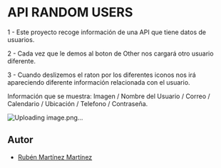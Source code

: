 # API RANDOM USERS

1 - Este proyecto recoge información de una API que tiene datos de usuarios.

2 - Cada vez que le demos al boton de Other nos cargará otro usuario diferente.

3 - Cuando deslizemos el raton por los diferentes iconos nos irá apareciendo diferente información relacionada con el usuario. 

Información que se muestra: Imagen / Nombre del Usuario / Correo / Calendario / Ubicación / Telefono / Contraseña.

![Uploading image.png…]()


## Autor

- [Rubén Martínez Martínez](https://github.com/5ruben5)
